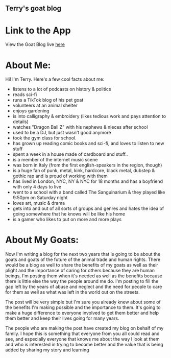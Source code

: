 ## Terry's goat blog

# Link to the App
View the Goat Blog live [here](https://github.com/ze-e/clicmders-mvp/settings/pages)

# About Me:
Hi! I'm Terry. Here's a few cool facts about me:

- listens to a lot of podcasts on history & politics
- reads sci-fi
- runs a TikTok blog of his pet goat
- volunteers at an animal shelter
- enjoys gardening
- is into calligraphy & embroidery (likes tedious work and pays attention to details)
- watches "Dragon Ball Z" with his nephews & nieces after school
- used to be a DJ, but just wasn't good anymore
- took the gym class for school.
- has grown up reading comic books and sci-fi, and loves to listen to new stuff
- spent a week in a house made of cardboard and stuff..
- is a member of the internet music scene
- was born in Italy (from the first english-speakers in the region, though)
- is a huge fan of punk, metal, kink, hardcore, black metal, dubstep & gothic rap and is proud of working with them
- has lived in London, NYC, NY & NYC for 18 months and has a boyfriend with only 4 days to live
- went to a school with a band called The Sanguinarium & they played like 9:50pm on Saturday night
- loves art, music & drama
- gets into and out of all sorts of groups and genres and hates the idea of going somewhere that he knows will be like his home
- is a gamer who likes to put on more and more plays

# About My Goats:
Now I'm writing a blog for the next two years that is going to be about the goats and goats of the future of the animal trade and human rights. There would be a blog as well to share the benefits of my goats as well as their plight and the importance of caring for others because they are human beings, I'm posting them when it's needed as well as the benefits because there is little else the way the people around me do. I'm posting to fill the gap left by the years of abuse and neglect and the need for people to care for them as well as what was left in the world out on the streets.

The post will be very simple but I'm sure you already knew about some of the benefits I'm making possible and the importance to them. It's going to make a huge difference to everyone involved to get them better and help them better and keep their lives going for many years.

The people who are making the post have created my blog on behalf of my family. I hope this is something that everyone from you all could read and see, and especially everyone that knows me about the way I look at them and who is interested in trying to become better and the value that is being added by sharing my story and learning

